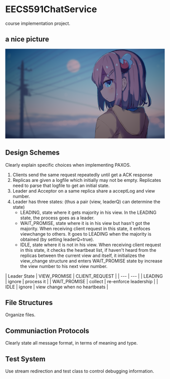 # EECS591ChatService
course implementation project.

## a nice picture
![momo](momo_16_9.png)

## Design Schemes
Clearly explain specific choices when implementing PAXOS.
1. Clients send the same request repeatedly until get a ACK response
2. Replicas are given a logfile which initially may not be empty. Replicates need to parse that logfile to get an initial state.
3. Leader and Acceptor on a same replica share a acceptLog and view number. 
4. Leader has three states: (thus a pair (view, leaderQ) can determine the state)
    - LEADING, state where it gets majority in his view. In the LEADING state, the process goes as a leader. 
    - WAIT_PROMISE, state where it is in his view but hasn't got the majority. When receiving client request in this state, it enfoces viewchange to others. It goes to LEADING when the majority is obtained (by setting leaderQ=true). 
    - IDLE, state where it is not in his view. When receiving client request in this state, it checks the heartbeat list, if haven't heard from the replicas between the current view and itself, it initializes the view_change structure and enters WAIT_PROMISE state by increase the view number to his next view number.

| Leader State | VIEW_PROMISE | CLIENT_REQUEST | 
| --- | --- |
| LEADING | ignore | process it | 
| WAIT_PROMISE | collect | re-enforce leadership |
| IDLE | ignore | view change when no heartbeats |

## File Structures
Organize files.

## Communiaction Protocols
Clearly state all message format, in terms of meaning and type.

## Test System
Use stream redirection and test class to control debugging information.